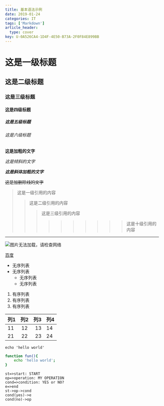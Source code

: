```yaml
---
title: 基本语法示例
date: 2019-01-24
categories: IT
tags: ['Markdown']
article_header:
  type: cover
key: U-0A526CA4-1D4F-4E50-B73A-2F0F84E899BB
---
```


# 这是一级标题

## 这是二级标题

<!--more-->

### 这是三级标题

#### 这是四级标题

##### 这是五级标题

###### 这是六级标题

**这是加粗的文字**

*这是倾斜的文字*

***这是斜体加粗的文字***

~~这是加删除线的文字~~

> 这是一级引用的内容
>
> > 这是二级引用的内容
> >
> > > 这是三级引用的内容
> > >
> > > > > > > > > > 这是十级引用的内容

---

![图片无法加载，请检查网络](https://403found.cn/MyFileBed/PictureBed/SloveniaAlps_ZH-CN6052706424_1920x1080.jpg "CumulusCaribbean")

[百度](http://www.baidu.com "BaiDu")

- 无序列表
- 无序列表
  - 无序列表
  - 无序列表

1. 有序列表
2. 有序列表
3. 有序列表

| 列1  | 列2  |  列3 | 列4  |
| ---- | :--: | ---: | ---- |
| 11   |  12  |   13 | 14   |
| 21   |  22  |   23 | 24   |

`echo 'hello world'`

```bash
function fun(){
    echo 'hello world';
}
```

```flow
st=>start: START
op=>operation: MY OPERATION
cond=>condition: YES or NO?
e=>end
st->op->cond
cond(yes)->e
cond(no)->op
```
